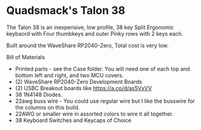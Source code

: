# Quadsmack's Talon 38
The Talon 38 is an inexpensive, low profile, 38 key Split Ergonomic keybaord with Four thumbkeys and outer Pinky rows with 2 keys each.

Built around the WaveShare RP2040-Zero, Total cost is very low.

Bill of Materials
* Printed parts - see the Case folder. You will need one of each top and bottom left and right, and two MCU covers.
* (2) WaveShare RP2040-Zero Development Boards
* (2) USBC Breakout boards like https://a.co/d/as5VxVV
* 38 1N4148 Diodes.
* 22awg buss wire - You could use regular wire but I like the busswire for the columns on this build.
* 22AWG or smaller wire in assorted colors to wire it all together.
* 38 Keyboard Switches and Keycaps of Choice
